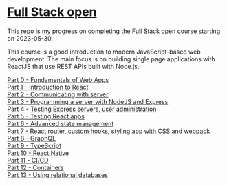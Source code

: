 # [Full Stack open](https://fullstackopen.com/en/)
This repo is my progress on completing the Full Stack open course starting on 2023-05-30.

This course is a good introduction to modern JavaScript-based web development. The main focus is on building single page applications with ReactJS that use REST APIs built with Node.js.

[Part 0 - Fundamentals of Web Apps](https://github.com/jackhcarney/fullstackopen/blob/3ae3809b687a1869baaa5dbb1c8d11469ad8694f/part0)<br>
[Part 1 - Introduction to React](https://github.com/jackhcarney/fullstackopen/blob/main/part1)<br>
[Part 2 - Communicating with server](https://github.com/jackhcarney/fullstackopen/blob/main/part2)<br>
[Part 3 - Programming a server with NodeJS and Express](https://github.com/jackhcarney/fullstackopen/blob/main/part3)<br>
[Part 4 - Testing Express servers, user administration](https://github.com/jackhcarney/fullstackopen/blob/main/part4)<br>
[Part 5 - Testing React apps](https://github.com/jackhcarney/fullstackopen/blob/main/part5)<br>
[Part 6 - Advanced state management](https://github.com/jackhcarney/fullstackopen/blob/main/part6)<br>
[Part 7 - React router, custom hooks, styling app with CSS and webpack](https://github.com/jackhcarney/fullstackopen/blob/main/part7)<br>
[Part 8 - GraphQL](https://github.com/jackhcarney/fullstackopen/blob/main/part8)<br>
[Part 9 - TypeScript](https://github.com/jackhcarney/fullstackopen/blob/main/part9)<br>
[Part 10 - React Native](https://github.com/jackhcarney/fullstackopen/blob/main/part10)<br>
[Part 11 - CI/CD](https://github.com/jackhcarney/fullstackopen/blob/main/part11)<br>
[Part 12 - Containers](https://github.com/jackhcarney/fullstackopen/blob/main/part12)<br>
[Part 13 - Using relational databases](https://github.com/jackhcarney/fullstackopen/blob/main/part13)